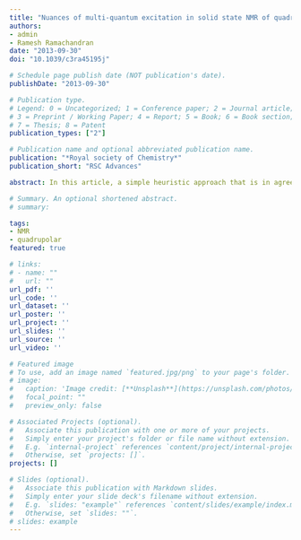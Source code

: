 ```yaml
---
title: "Nuances of multi-quantum excitation in solid state NMR of quadrupolar nuclei"
authors:
- admin
- Ramesh Ramachandran
date: "2013-09-30"
doi: "10.1039/c3ra45195j"

# Schedule page publish date (NOT publication's date).
publishDate: "2013-09-30"

# Publication type.
# Legend: 0 = Uncategorized; 1 = Conference paper; 2 = Journal article;
# 3 = Preprint / Working Paper; 4 = Report; 5 = Book; 6 = Book section;
# 7 = Thesis; 8 = Patent
publication_types: ["2"]

# Publication name and optional abbreviated publication name.
publication: "*Royal society of Chemistry*"
publication_short: "RSC Advances"

abstract: In this article, a simple heuristic approach that is in agreement with the density operator formalism is presented for understanding the mechanism of multi-quantum (MQ) excitation in half-integral quadrupolar systems. Employing the population level diagram of the nuclear spin states, the effect of radio-frequency (RF) pulses on multi-level systems is described. Based on this approach, alternate schemes that involve non-equilibrium spin states are proposed for improving the sensitivity of MQ experiments in spin 3/2 and 5/2 systems. Additionally, the utility of frequency sweep techniques in the excitation of MQ transitions is discussed. The results obtained from the analytic theory are substantiated through numerical simulations.

# Summary. An optional shortened abstract.
# summary:

tags:
- NMR
- quadrupolar
featured: true

# links:
# - name: ""
#   url: ""
url_pdf: ''
url_code: ''
url_dataset: ''
url_poster: ''
url_project: ''
url_slides: ''
url_source: ''
url_video: ''

# Featured image
# To use, add an image named `featured.jpg/png` to your page's folder.
# image:
#   caption: 'Image credit: [**Unsplash**](https://unsplash.com/photos/jdD8gXaTZsc)'
#   focal_point: ""
#   preview_only: false

# Associated Projects (optional).
#   Associate this publication with one or more of your projects.
#   Simply enter your project's folder or file name without extension.
#   E.g. `internal-project` references `content/project/internal-project/index.md`.
#   Otherwise, set `projects: []`.
projects: []

# Slides (optional).
#   Associate this publication with Markdown slides.
#   Simply enter your slide deck's filename without extension.
#   E.g. `slides: "example"` references `content/slides/example/index.md`.
#   Otherwise, set `slides: ""`.
# slides: example
---
```


<!-- {{% alert note %}}
Click the *Cite* button above to demo the feature to enable visitors to import publication metadata into their reference management software.
{{% /alert %}}

{{% alert note %}}
Click the *Slides* button above to demo Academic's Markdown slides feature.
{{% /alert %}} -->

<!-- Supplementary notes can be added here, including [code and math](https://sourcethemes.com/academic/docs/writing-markdown-latex/). -->
